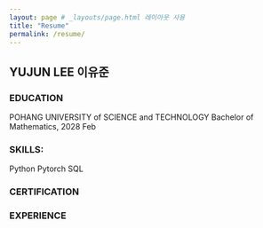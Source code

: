 ```yaml
---
layout: page # _layouts/page.html 레이아웃 사용
title: "Resume"
permalink: /resume/
---
```


## YUJUN LEE 이유준

### EDUCATION

POHANG UNIVERSITY of SCIENCE and TECHNOLOGY
Bachelor of Mathematics, 2028 Feb

### SKILLS:

Python
Pytorch
SQL

### CERTIFICATION


### EXPERIENCE
